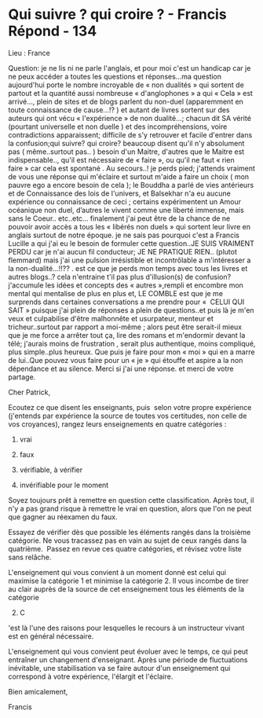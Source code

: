 # Qui suivre ? qui croire ? - Francis Répond - 134

Lieu : France

Question: je ne lis ni ne parle l'anglais, et pour moi c'est un handicap car je ne peux acc&eacute;der a toutes les questions et r&eacute;ponses...ma question aujourd'hui porte le nombre incroyable de &laquo;&nbsp;non dualit&eacute;s&nbsp;&raquo; qui sortent de partout et la quantit&eacute; aussi nombreuse &laquo;&nbsp;d'anglophones&nbsp;&raquo; a qui &laquo;&nbsp;Cela&nbsp;&raquo; est arriv&eacute;..., plein de sites et de blogs parlent du non-duel (apparemment en toute connaissance de cause...!? ) et autant de livres sortent sur des auteurs qui ont v&eacute;cu &laquo;&nbsp;l'exp&eacute;rience&nbsp;&raquo; de non dualit&eacute;...; chacun dit SA v&eacute;rit&eacute; (pourtant universelle et non duelle ) et des incompr&eacute;hensions, voire contradictions apparaissent; difficile de s'y retrouver et facile d'entrer dans la confusion;qui suivre? qui croire? beaucoup disent qu'il n'y absolument pas ( m&ecirc;me..surtout pas.. ) besoin d'un Maitre, d'autres que le Maitre est indispensable.., qu'il est n&eacute;cessaire de &laquo;&nbsp;faire&nbsp;&raquo;, ou qu'il ne faut &laquo;&nbsp;rien faire&nbsp;&raquo; car cela est spontan&eacute; . Au secours..! je perds pied; j'attends vraiment de vous une r&eacute;ponse qui m'&eacute;claire et surtout m'aide a faire un choix ( mon pauvre ego a encore besoin de cela ); le Bouddha a parl&eacute; de vies ant&eacute;rieurs et de Connaissance des lois de l'univers, et Balsekhar n'a eu aucune exp&eacute;rience ou connaissance de ceci ; certains exp&eacute;rimentent un Amour oc&eacute;anique non duel, d&rsquo;autres le vivent comme une libert&eacute; immense, mais sans le Coeur.. etc..etc... finalement j'ai peut &ecirc;tre de la chance de ne pouvoir avoir acc&egrave;s a tous les &laquo;&nbsp;lib&eacute;r&eacute;s non duels&nbsp;&raquo; qui sortent leur livre en anglais surtout de notre &eacute;poque. je ne sais pas pourquoi c'est a Francis Lucille a qui j'ai eu le besoin de formuler cette question..JE SUIS VRAIMENT PERDU car je n'ai aucun fil conducteur; JE NE PRATIQUE RIEN.. (plutot flemmard) mais j'ai une pulsion irr&eacute;sistible et incontr&ocirc;lable a m'int&eacute;resser a la non-dualit&eacute;...!!?? . est ce que je perds mon temps avec tous les livres et autres blogs..? cela n'entraine t'il pas plus d'illusion(s) de confusion? j'accumule les id&eacute;es et concepts des &laquo;&nbsp;autres&nbsp;&raquo;,rempli et encombre mon mental qui mentalise de plus en plus et, LE COMBLE est que je me surprends dans certaines conversations a me prendre pour &laquo;&nbsp; CELUI QUI SAIT&nbsp;&raquo; puisque j'ai plein de r&eacute;ponses a plein de questions..et puis l&agrave; je m'en veux et culpabilise d'&ecirc;tre malhonn&ecirc;te et usurpateur, menteur et tricheur..surtout par rapport a moi-m&ecirc;me ; alors peut &ecirc;tre serait-il mieux que je me force a arr&ecirc;ter tout &ccedil;a, lire des romans et m'endormir devant la t&eacute;l&eacute;; j'aurais moins de frustration , serait plus authentique, moins compliqu&eacute;, plus simple..plus heureux. Que puis je faire pour mon &laquo;&nbsp;moi&nbsp;&raquo; qui en a marre de lui..Que pouvez vous faire pour un &laquo;&nbsp;je&nbsp;&raquo; qui &eacute;touffe et aspire a la non d&eacute;pendance et au silence. Merci si j'ai une r&eacute;ponse. et merci de votre partage.

Cher Patrick,

Ecoutez ce que disent les enseignants, puis&nbsp; selon votre propre exp&eacute;rience (j'entends par exp&eacute;rience la source de toutes vos certitudes, non celle de vos croyances), rangez leurs enseignements en quatre cat&eacute;gories :

1. vrai 

2. faux

3. v&eacute;rifiable, &agrave; v&eacute;rifier

4. inv&eacute;rifiable pour le moment

Soyez toujours pr&ecirc;t &agrave; remettre en question cette classification. Apr&egrave;s tout, il n'y a pas grand risque &agrave; remettre le vrai en question, alors que l'on ne peut que gagner au r&eacute;examen du faux.

Essayez de v&eacute;rifier d&egrave;s que possible les &eacute;l&eacute;ments rang&eacute;s dans la troisi&egrave;me cat&eacute;gorie. Ne vous tracassez pas en vain au sujet de ceux rang&eacute;s dans la quatri&egrave;me.&nbsp; Passez en revue ces quatre cat&eacute;gories, et r&eacute;visez votre liste&nbsp; sans rel&acirc;che.

L'enseignement qui vous convient &agrave; un moment donn&eacute; est celui qui maximise la cat&eacute;gorie 1 et minimise la cat&eacute;gorie 2. Il vous incombe de tirer au clair aupr&egrave;s de la source de cet enseignement tous les &eacute;l&eacute;ments de la cat&eacute;gorie 

2. C

'est l&agrave; l'une des raisons pour lesquelles le recours &agrave; un instructeur vivant est en g&eacute;n&eacute;ral n&eacute;cessaire.

L'enseignement qui vous convient peut &eacute;voluer avec le temps, ce qui peut entra&icirc;ner un changement d'enseignant. Apr&egrave;s une p&eacute;riode de fluctuations in&eacute;vitable, une stabilisation va se faire autour d'un enseignement qui correspond &agrave; votre exp&eacute;rience, l'&eacute;largit et l'&eacute;claire.

Bien amicalement,

Francis


